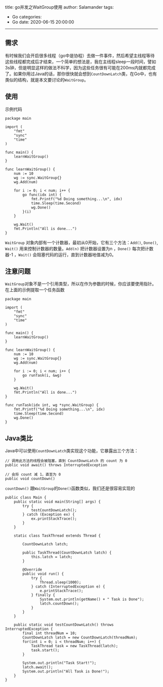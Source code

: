 title: go并发之WaitGroup使用
author: Salamander
tags:
  - Go
categories:
  - Go
date: 2020-06-15 20:00:00
---
## 需求
有时候我们会开启很多线程（go中是协程）去做一件事件，然后希望主线程等待这些线程都完成后才结束，一个简单的想法是，我在主线程sleep一段时间，譬如3s钟，但是明显这样的做法不科学，因为这些任务很有可能在200ms内就都完成了。如果你用过Java的话，那你很快就会想到`CountDownLatch`类，在Go中，也有类似的结构，就是本文要讨论的`WaitGroup`。

<!-- more -->


## 使用
示例代码
```
package main

import (
	"fmt"
	"sync"
	"time"
)

func main() {
	learnWaitGroup()
}

func learnWaitGroup() {
	num := 10
	wg := sync.WaitGroup{}
	wg.Add(num)

	for i := 0; i < num; i++ {
		go func(idx int) {
			fmt.Printf("%d Doing something...\n", idx)
			time.Sleep(time.Second)
			wg.Done()
		}(i)
	}

	wg.Wait()
	fmt.Println("All is done...")
}
```
`WaitGroup` 对象内部有一个计数器，最初从0开始，它有三个方法：`Add()`, `Done()`, `Wait()` 用来控制计数器的数量。`Add(n)` 把计数器设置为n ，`Done()` 每次把计数器-1 ，`Wait()` 会阻塞代码的运行，直到计数器地值减为0。  


## 注意问题
`WaitGroup`对象不是一个引用类型，所以在作为参数的时候，你应该要使用指针。在上面的示例提取一个任务函数
```
package main

import (
	"fmt"
	"sync"
	"time"
)

func main() {
	learnWaitGroup()
}

func learnWaitGroup() {
	num := 10
	wg := sync.WaitGroup{}
	wg.Add(num)

	for i := 0; i < num; i++ {
		go runTask(i, &wg)
	}

	wg.Wait()
	fmt.Println("All is done...")
}

func runTask(idx int, wg *sync.WaitGroup) {
	fmt.Printf("%d Doing something...\n", idx)
	time.Sleep(time.Second)
	wg.Done()
}
```

## Java类比
Java中可以使用`CountDownLatch`类实现这个功能，它暴露出三个方法：
```
// 调用此方法的线程会被阻塞，直到 CountDownLatch 的 count 为 0
public void await() throws InterruptedException

// 会将 count 减 1，直至为 0
public void countDown() 
```
`countDown()` 跟`WaitGroup`的`Done()`函数类似，我们还是很容易实现的
```
public class Main {
    public static void main(String[] args) {
        try {
            testCountDownLatch();
        } catch (Exception ex) {
            ex.printStackTrace();
        }
    }
    
    static class TaskThread extends Thread {
        
        CountDownLatch latch;
        
        public TaskThread(CountDownLatch latch) {
            this.latch = latch;
        }
        
        @Override
        public void run() {
            try {
                Thread.sleep(1000);
            } catch (InterruptedException e) {
                e.printStackTrace();
            } finally {
                System.out.println(getName() + " Task is Done");
                latch.countDown();
            }
        }
    }

    public static void testCountDownLatch() throws InterruptedException {
        final int threadNum = 10;
        CountDownLatch latch = new CountDownLatch(threadNum);
        for(int i = 0; i < threadNum; i++) {
            TaskThread task = new TaskThread(latch);
            task.start();
        }
        
        System.out.println("Task Start!");
        latch.await();
        System.out.println("All Task is Done!");
    }
}
```